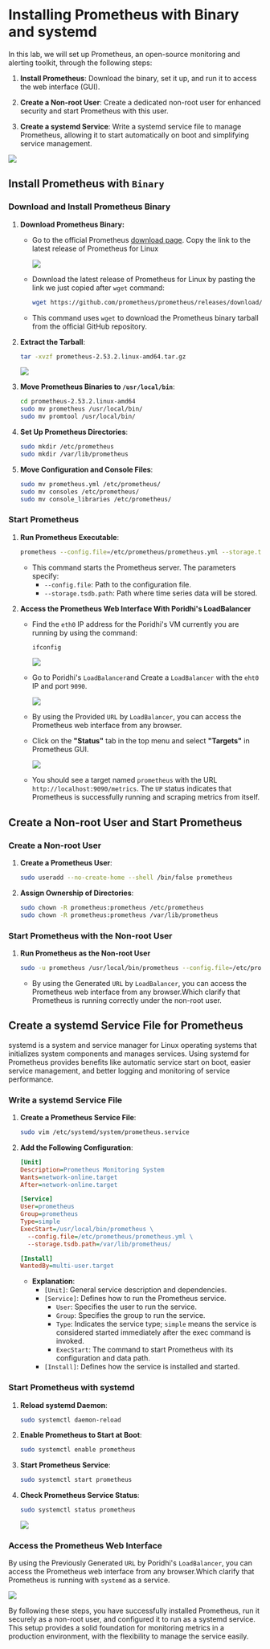 # Installing Prometheus with Binary and systemd

In this lab, we will set up Prometheus, an open-source monitoring and alerting toolkit, through the following steps:

1. **Install Prometheus**: Download the binary, set it up, and run it to access the web interface (GUI).

2. **Create a Non-root User**: Create a dedicated non-root user for enhanced security and start Prometheus with this user.

3. **Create a systemd Service**: Write a systemd service file to manage Prometheus, allowing it to start automatically on boot and simplifying service management.

![](./images/logo.svg)

## Install Prometheus with `Binary` 

### Download and Install Prometheus Binary

1. **Download Prometheus Binary:**
   - Go to the official Prometheus [download page](https://prometheus.io/download/). Copy the link to the latest release of Prometheus for Linux

      ![](./images/new-1.png)

   - Download the latest release of Prometheus for Linux by pasting the link we just copied after `wget` command:
     ```bash
     wget https://github.com/prometheus/prometheus/releases/download/v2.53.2/prometheus-2.53.2.linux-amd64.tar.gz
     ```

   - This command uses `wget` to download the Prometheus binary tarball from the official GitHub repository. 

2. **Extract the Tarball**:

     ```bash
     tar -xvzf prometheus-2.53.2.linux-amd64.tar.gz
     ```
     ![](./images/new-3.png)


3. **Move Prometheus Binaries to `/usr/local/bin`**:
   ```bash
   cd prometheus-2.53.2.linux-amd64
   sudo mv prometheus /usr/local/bin/
   sudo mv promtool /usr/local/bin/
   ```

4. **Set Up Prometheus Directories**:
   ```bash
   sudo mkdir /etc/prometheus
   sudo mkdir /var/lib/prometheus
   ```
5. **Move Configuration and Console Files**:
   ```bash
   sudo mv prometheus.yml /etc/prometheus/
   sudo mv consoles /etc/prometheus/
   sudo mv console_libraries /etc/prometheus/
   ```

### Start Prometheus

1. **Run Prometheus Executable**:
   ```bash
   prometheus --config.file=/etc/prometheus/prometheus.yml --storage.tsdb.path=/var/lib/prometheus/
   ```

    - This command starts the Prometheus server. The parameters specify:
       - `--config.file`: Path to the configuration file.
       - `--storage.tsdb.path`: Path where time series data will be stored.


2. **Access the Prometheus Web Interface With Poridhi's LoadBalancer**

   - Find the `eth0` IP address for the Poridhi's VM currently you are running by using the command:

      ```bash
      ifconfig
      ```
      ![](./images/new-10.png)
    
   - Go to Poridhi's `LoadBalancer`and Create a `LoadBalancer` with the `eht0` IP and port `9090`.

      ![](./images/new-11.png)

    - By using the Provided `URL` by `LoadBalancer`, you can access the Prometheus web interface from any browser.

    -  Click on the **"Status"** tab in the top menu and select **"Targets"** in Prometheus GUI.

       ![](./images/new-5.png)
   -  You should see a target named `prometheus` with the URL 
      `http://localhost:9090/metrics`. The 
      `UP` status indicates that Prometheus 
      is successfully running and scraping metrics from itself.


## Create a Non-root User and Start Prometheus

### Create a Non-root User

1. **Create a Prometheus User**:
   ```bash
   sudo useradd --no-create-home --shell /bin/false prometheus
   ```

2. **Assign Ownership of Directories**:
   ```bash
   sudo chown -R prometheus:prometheus /etc/prometheus
   sudo chown -R prometheus:prometheus /var/lib/prometheus
   ```
### Start Prometheus with the Non-root User

1. **Run Prometheus as the Non-root User**
   ```bash
   sudo -u prometheus /usr/local/bin/prometheus --config.file=/etc/prometheus/prometheus.yml --storage.tsdb.path=/var/lib/prometheus/
   ```
   - By using the Generated `URL` by `LoadBalancer`, you can access the Prometheus web interface from any browser.Which clarify that Prometheus is running correctly under the non-root user.
## Create a systemd Service File for Prometheus

systemd is a system and service manager for Linux operating systems that initializes system components and manages services. Using systemd for Prometheus provides benefits like automatic service start on boot, easier service management, and better logging and monitoring of service performance.

### Write a systemd Service File

1. **Create a Prometheus Service File**:
   ```bash
   sudo vim /etc/systemd/system/prometheus.service
   ```

2. **Add the Following Configuration**:
   ```ini
   [Unit]
   Description=Prometheus Monitoring System
   Wants=network-online.target
   After=network-online.target

   [Service]
   User=prometheus
   Group=prometheus
   Type=simple
   ExecStart=/usr/local/bin/prometheus \
     --config.file=/etc/prometheus/prometheus.yml \
     --storage.tsdb.path=/var/lib/prometheus/

   [Install]
   WantedBy=multi-user.target
   ```
   - **Explanation**: 
     - `[Unit]`: General service description and dependencies.
     - `[Service]`: Defines how to run the Prometheus service.
       - `User`: Specifies the user to run the service.
       - `Group`: Specifies the group to run the service.
       - `Type`: Indicates the service type; `simple` means the service is considered started immediately after the exec command is invoked.
       - `ExecStart`: The command to start Prometheus with its configuration and data path.
     - `[Install]`: Defines how the service is installed and started.

### Start Prometheus with systemd

1. **Reload systemd Daemon**:
   ```bash
   sudo systemctl daemon-reload
   ```

2. **Enable Prometheus to Start at Boot**:

   ```bash
   sudo systemctl enable prometheus
   ```

3. **Start Prometheus Service**:
   ```bash
   sudo systemctl start prometheus
   ```

4. **Check Prometheus Service Status**:
   ```bash
   sudo systemctl status prometheus
   ```

     ![](./images/new-9.png)

### Access the Prometheus Web Interface 

By using the Previously Generated `URL` by Poridhi's `LoadBalancer`, you can access the Prometheus web interface from any browser.Which clarify that Prometheus is running with `systemd` as a service.

![](./images/new-8.png)


By following these steps, you have successfully installed Prometheus, run it securely as a non-root user, and configured it to run as a systemd service. This setup provides a solid foundation for monitoring metrics in a production environment, with the flexibility to manage the service easily.


